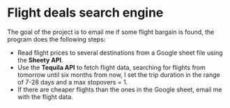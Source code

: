 # Flight deals search engine
The goal of the project is to email me if some flight bargain is found, the program does the following steps:
- Read flight prices to several destinations from a Google sheet file using the **Sheety API**.
- Use the **Tequila API** to fetch flight data, searching for flights from tomorrow until six months from now, I set the trip duration in the range of 7-28 days and a max stopovers = 1.
- If there are cheaper flights than the ones in the Google sheet, email me with the flight data. 
